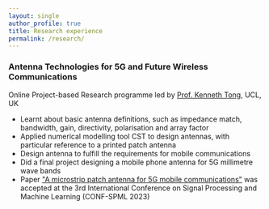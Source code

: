 ```yaml
---
layout: single
author_profile: true
title: Research experience
permalink: /research/
---
```


### Antenna Technologies for 5G and Future Wireless Communications
Online Project-based Research programme led by [Prof. Kenneth Tong](https://profiles.ucl.ac.uk/1241), UCL, UK
* Learnt about basic antenna definitions, such as impedance match, bandwidth, gain, directivity, polarisation and array factor
* Applied numerical modelling tool CST to design antennas, with particular reference to a printed patch antenna
* Design antenna to fulfill the requirements for mobile communications
* Did a final project designing a mobile phone antenna for 5G millimetre wave bands
* Paper ["A microstrip patch antenna for 5G mobile communications"](https://iopscience.iop.org/article/10.1088/1742-6596/2580/1/012063/meta) was accepted at the 3rd International Conference on Signal Processing and Machine Learning (CONF-SPML 2023)

